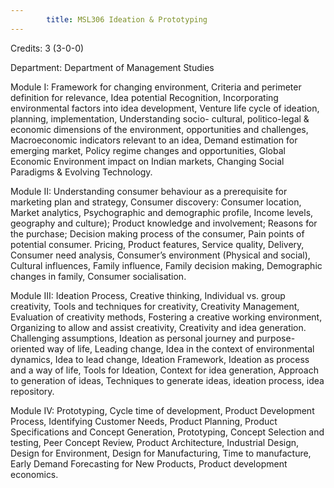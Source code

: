 ```yaml
---
        title: MSL306 Ideation & Prototyping
---
```

Credits: 3 (3-0-0)

Department: Department of Management Studies

Module I: Framework for changing environment, Criteria and perimeter definition for relevance, Idea potential Recognition, Incorporating environmental factors into idea development, Venture life cycle of ideation, planning, implementation, Understanding socio- cultural, politico-legal & economic dimensions of the environment, opportunities and challenges, Macroeconomic indicators relevant to an idea, Demand estimation for emerging market, Policy regime changes and opportunities, Global Economic Environment impact on Indian markets, Changing Social Paradigms & Evolving Technology.

Module II: Understanding consumer behaviour as a prerequisite for marketing plan and strategy, Consumer discovery: Consumer location, Market analytics, Psychographic and demographic profile, Income levels, geography and culture); Product knowledge and involvement; Reasons for the purchase; Decision making process of the consumer, Pain points of potential consumer. Pricing, Product features, Service quality, Delivery, Consumer need analysis, Consumer’s environment (Physical and social), Cultural influences, Family influence, Family decision making, Demographic changes in family, Consumer socialisation.

Module III: Ideation Process, Creative thinking, Individual vs. group creativity, Tools and techniques for creativity, Creativity Management, Evaluation of creativity methods, Fostering a creative working environment, Organizing to allow and assist creativity, Creativity and idea generation. Challenging assumptions, Ideation as personal journey and purpose-oriented way of life, Leading change, Idea in the context of environmental dynamics, Idea to lead change, Ideation Framework, Ideation as process and a way of life, Tools for Ideation, Context for idea generation, Approach to generation of ideas, Techniques to generate ideas, ideation process, idea repository.

Module IV: Prototyping, Cycle time of development, Product Development Process, Identifying Customer Needs, Product Planning, Product Specifications and Concept Generation, Prototyping, Concept Selection and testing, Peer Concept Review, Product Architecture, Industrial Design, Design for Environment, Design for Manufacturing, Time to manufacture, Early Demand Forecasting for New Products, Product development economics.